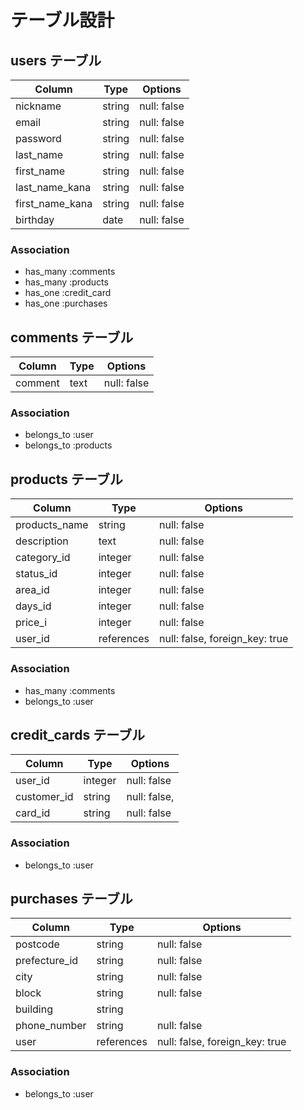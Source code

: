 # テーブル設計

## users テーブル

| Column         | Type    | Options                       |
| --------       | ------  | -----------                   |
| nickname       | string  | null: false                   |
| email          | string  | null: false                   |
| password       | string  | null: false                   |
| last_name      | string  | null: false                   |
| first_name     | string  | null: false                   |
| last_name_kana | string  | null: false                   |
| first_name_kana| string  | null: false                   |
| birthday       | date    | null: false                  |


### Association

- has_many :comments
- has_many :products
- has_one  :credit_card
- has_one  :purchases


## comments テーブル

| Column    | Type   | Options     |
| ------    | ------ | ----------- |
| comment   | text   | null: false |

### Association

- belongs_to :user
- belongs_to :products

## products テーブル

| Column           | Type       | Options                        |
| ------           | ---------- | ------------------------------ |
| products_name    | string     | null: false                    |
| description      | text       | null: false                    |
| category_id      | integer    | null: false                    |
| status_id        | integer    | null: false                    |
| area_id          | integer    | null: false                    |
| days_id          | integer    | null: false                    | 
| price_i          | integer    | null: false                    |
| user_id          | references | null: false, foreign_key: true |


### Association

- has_many :comments
- belongs_to :user

## credit_cards テーブル

| Column            | Type       | Options     |
| -------           | ---------- | ----------- |
| user_id           | integer    | null: false |
| customer_id       | string    | null: false, |
| card_id           | string    | null: false |


### Association

- belongs_to :user

## purchases テーブル

| Column           | Type       | Options                        |
| ------           | ---------- | ------------------------------ |
| postcode         | string     | null: false                    |
| prefecture_id    | string     | null: false                    |
| city             | string     | null: false                    |
| block            | string     | null: false                    |
| building         | string     |                    |
| phone_number     | string     | null: false                    |
| user             | references | null: false, foreign_key: true |



### Association

- belongs_to :user
